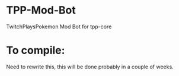 # TPP-Mod-Bot
TwitchPlaysPokemon Mod Bot for tpp-core


# To compile:
Need to rewrite this, this will be done probably in a couple of weeks.
